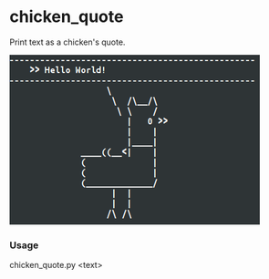 # chicken_quote
Print text as a chicken's quote.

![](https://raw.githubusercontent.com/WetDude/chicken_quote/master/screenshot.png)

### Usage

chicken_quote.py \<text>

